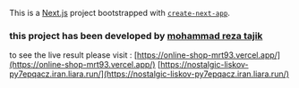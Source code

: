 This is a [Next.js](https://nextjs.org/) project bootstrapped with [`create-next-app`](https://github.com/vercel/next.js/tree/canary/packages/create-next-app).


### this project has been developed by **[mohammad reza tajik](https://jobvision.ir/cv/89669852-002524)** 

to see the  live result please visit : 
                                     [https://online-shop-mrt93.vercel.app/](https://online-shop-mrt93.vercel.app/)
                                     [https://nostalgic-liskov-py7epqacz.iran.liara.run/](https://nostalgic-liskov-py7epqacz.iran.liara.run/)


